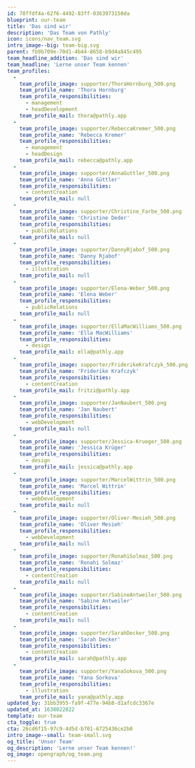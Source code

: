 ```yaml
---
id: 78ffdf4a-62f6-4492-83ff-0363973150da
blueprint: our-team
title: 'Das sind wir'
description: 'Das Team von Pathly'
icon: icons/nav_team.svg
intro_image--big: team-big.svg
parent: fb9b709e-70d1-4b44-8658-b9d4a845c495
team_headline_addition: 'Das sind wir'
team_headline: 'Lerne unser Team kennen'
team_profiles:
  -
    team_profile_image: supporter/ThoraHornburg_500.png
    team_profile_name: 'Thora Hornburg'
    team_profile_responsibilities:
      - management
      - headDevelopment
    team_profile_mail: thora@pathly.app
  -
    team_profile_image: supporter/RebeccaKremer_500.png
    team_profile_name: 'Rebecca Kremer'
    team_profile_responsibilities:
      - management
      - headDesign
    team_profile_mail: rebecca@pathly.app
  -
    team_profile_image: supporter/AnnaGuttler_500.png
    team_profile_name: 'Anna Güttler'
    team_profile_responsibilities:
      - contentCreation
    team_profile_mail: null
  -
    team_profile_image: supporter/Christine_Farbe_500.png
    team_profile_name: 'Christine Deder'
    team_profile_responsibilities:
      - publicRelations
    team_profile_mail: null
  -
    team_profile_image: supporter/DannyRjabof_500.png
    team_profile_name: 'Danny Rjabof'
    team_profile_responsibilities:
      - illustration
    team_profile_mail: null
  -
    team_profile_image: supporter/Elena-Weber_500.png
    team_profile_name: 'Elena Weber'
    team_profile_responsibilities:
      - publicRelations
    team_profile_mail: null
  -
    team_profile_image: supporter/EllaMacWilliams_500.png
    team_profile_name: 'Ella MacWilliams'
    team_profile_responsibilities:
      - design
    team_profile_mail: ella@pathly.app
  -
    team_profile_image: supporter/FriderikeKrafczyk_500.png
    team_profile_name: 'Friderike Krafczyk'
    team_profile_responsibilities:
      - contentCreation
    team_profile_mail: fritzi@pathly.app
  -
    team_profile_image: supporter/JanNaubert_500.png
    team_profile_name: 'Jan Naubert'
    team_profile_responsibilities:
      - webDevelopment
    team_profile_mail: null
  -
    team_profile_image: supporter/Jessica-Krueger_500.png
    team_profile_name: 'Jessica Krüger'
    team_profile_responsibilities:
      - design
    team_profile_mail: jessica@pathly.app
  -
    team_profile_image: supporter/MarcelWittrin_500.png
    team_profile_name: 'Marcel Wittrin'
    team_profile_responsibilities:
      - webDevelopment
    team_profile_mail: null
  -
    team_profile_image: supporter/Oliver-Mesieh_500.png
    team_profile_name: 'Oliver Mesieh'
    team_profile_responsibilities:
      - webDevelopment
    team_profile_mail: null
  -
    team_profile_image: supporter/RonahiSolmaz_500.png
    team_profile_name: 'Ronahi Solmaz'
    team_profile_responsibilities:
      - contentCreation
    team_profile_mail: null
  -
    team_profile_image: supporter/SabineAntweiler_500.png
    team_profile_name: 'Sabine Antweiler'
    team_profile_responsibilities:
      - contentCreation
    team_profile_mail: null
  -
    team_profile_image: supporter/SarahDecker_500.png
    team_profile_name: 'Sarah Decker'
    team_profile_responsibilities:
      - contentCreation
    team_profile_mail: sarah@pathly.app
  -
    team_profile_image: supporter/YanaSokova_500.png
    team_profile_name: 'Yana Sorkova'
    team_profile_responsibilities:
      - illustration
    team_profile_mail: yana@pathly.app
updated_by: 31bb3955-fa9f-477e-94b8-d1afcdc3367e
updated_at: 1638022822
template: our-team
cta_toggle: true
cta: 26cd6f15-97c9-4d5d-b701-6725436ce2b0
intro_image--small: team-small.svg
og_title: 'Unser Team'
og_description: 'Lerne unser Team kennen!'
og_image: opengraph/og_team.png
---
```


